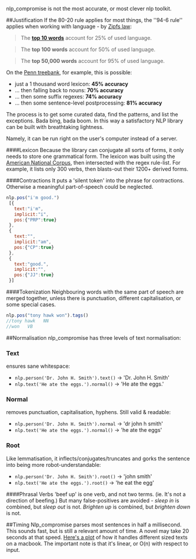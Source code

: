 nlp_compromise is not the most accurate, or most clever nlp toolkit.

##Justification
If the 80-20 rule applies for most things, the ''94-6 rule'' applies when working with language - by [Zipfs law](http://www.businessinsider.com/zipfs-law-and-the-most-common-words-in-english-2013-10):
>The **[top 10 words](http://www.businessinsider.com/zipfs-law-and-the-most-common-words-in-english-2013-10)** account for 25% of used language.

>The **top 100 words** account for 50% of used language.

>The **top 50,000 words** account for 95% of used language.

On the [Penn treebank](http://www.cis.upenn.edu/~treebank/), for example, this is possible:

* just a 1 thousand word lexicon: **45% accuracy**
* ... then falling back to nouns: **70% accuracy**
* ... then some suffix regexes: **74% accuracy**
* ... then some sentence-level postprocessing: **81% accuracy**

The process is to get some curated data, find the patterns, and list the exceptions. Bada bing, bada boom.
In this way a satisfactory NLP library can be built with breathtaking lightness.

Namely, it can be run right on the user's computer instead of a server.

####Lexicon
Because the library can conjugate all sorts of forms, it only needs to store one grammatical form.
The lexicon was built using the [American National Corpus](http://www.americannationalcorpus.org/), then intersected with the regex rule-list. For example, it lists only 300 verbs, then blasts-out their 1200+ derived forms.

####Contractions
It puts a 'silent token' into the phrase for contractions. Otherwise a meaningful part-of-speech could be neglected.
```javascript
nlp.pos("i'm good.")
 [{
   text:"i'm",
   implicit:"i",
   pos:{"PRP":true}
 },
 {
   text:"",
   implicit:"am",
   pos:{"CP":true}
 },
 {
   text:"good.",
   implicit:"",
   pos:{"JJ":true}
 }]
```
####Tokenization
Neighbouring words with the same part of speech are merged together, unless there is punctuation, different capitalisation, or some special cases.
```javascript
nlp.pos("tony hawk won").tags()
//tony hawk   NN
//won   VB
```
<!-- To turn this off:
```javascript
nlp.pos("tony hawk won", {dont_combine:true}).tags()
//tony   NN
//hawk   NN
//won   VB
```-->


##Normalisation
nlp_compromise has three levels of text normalisation:
### Text
ensures sane whitespace:
* `nlp.person('Dr. John H. Smith').text()` -> 'Dr. John H. Smith'
* `nlp.text('He ate the eggs.').normal()` -> 'He ate the eggs.'
### Normal
removes punctuation, capitalisation, hyphens. Still valid & readable:
* `nlp.person('Dr. John H. Smith').normal` -> 'dr john h smith'
* `nlp.text('He ate the eggs.').normal()` -> 'he ate the eggs'
### Root
Like lemmatisation, it inflects/conjugates/truncates and gorks the sentence into being more robot-understandable:
* `nlp.person('Dr. John H. Smith').root()` -> 'john smith'
* `nlp.text('He ate the eggs.').root()` -> 'he eat the egg'

####Phrasal Verbs
'beef up' is one verb, and not two terms. (ie. It's not a direction of beefing.) But many false-positives are avoided - *sleep in* is combined, but *sleep out* is not. *Brighten up* is combined, but *brighten down* is not.


##Timing
Nlp_compromise parses most sentences in half a millisecond. This sounds fast, but is still a relevant amount of time. A novel may take 20 seconds at that speed.
[Here's a plot](https://docs.google.com/spreadsheets/d/1O-U2NqIXH-3XgxZthlpVwndxN4ZkXcm59NUr6vqpQXc/edit#gid=0) of how it handles different sized texts on a macbook. The important note is that it's linear, or O(n) with respect to input.
